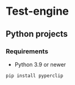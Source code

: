 ﻿# Test-engine
## Python projects
### Requirements
* Python 3.9 or newer

``` 
pip install pyperclip
```